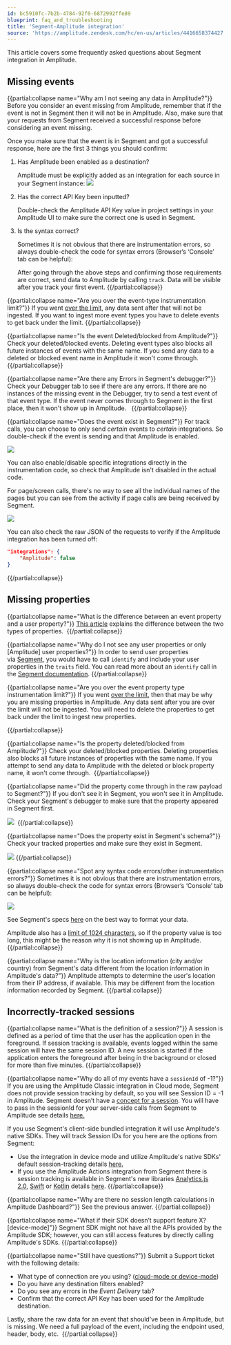 ```yaml
---
id: bc5910fc-7b2b-4784-92f0-6872992ffe89
blueprint: faq_and_troubleshooting
title: 'Segment-Amplitude integration'
source: 'https://amplitude.zendesk.com/hc/en-us/articles/4416658374427'
---
```

This article covers some frequently asked questions about Segment integration in Amplitude.

## Missing events

{{partial:collapse name="Why am I not seeing any data in Amplitude?"}}
Before you consider an event missing from Amplitude, remember that if the event is not in Segment then it will not be in Amplitude. Also, make sure that your requests from Segment received a successful response before considering an event missing.

Once you make sure that the event is in Segment and got a successful response, here are the first 3 things you should confirm:

1. Has Amplitude been enabled as a destination?

    Amplitude must be explicitly added as an integration for each source in your Segment instance: ![](/docs/output/img/faq/QpwKm80Os8pLe1u4k8s8ap7S-yHmN9wey71-xrChVBwH3pzyw4ISEdutcCkbd6FmB__jtY4kyllLD5BmxggVTDriQivEsW8vanXFvtNPKhSfB430v3uV9aQYptZJ85vQ9rLDYpxgKNCf9ckaFHhwdFU.png)

2. Has the correct API Key been inputted?

    Double-check the Amplitude API Key value in project settings in your Amplitude UI to make sure the correct one is used in Segment.  

3. Is the syntax correct?

    Sometimes it is not obvious that there are instrumentation errors, so always double-check the code for syntax errors (Browser’s ‘Console’ tab can be helpful):

    After going through the above steps and confirming those requirements are correct, send data to Amplitude by calling `track`. Data will be visible after you track your first event.
{{/partial:collapse}}


{{partial:collapse name="Are you over the event-type instrumentation limit?"}}
If you went [over the limit](/docs/faq/limits), any data sent after that will not be ingested. If you want to ingest more event types you have to delete events to get back under the limit.
{{/partial:collapse}}


{{partial:collapse name="Is the event Deleted/blocked from Amplitude?"}}
Check your deleted/blocked events. Deleting event types also blocks all future instances of events with the same name. If you send any data to a deleted or blocked event name in Amplitude it won't come through.
{{/partial:collapse}}


{{partial:collapse name="Are there any Errors in Segment's debugger?"}}
Check your Debugger tab to see if there are any errors. If there are no instances of the missing event in the Debugger, try to send a test event of that event type. If the event never comes through to Segment in the first place, then it won't show up in Amplitude.  
{{/partial:collapse}}


{{partial:collapse name="Does the event exist in Segment?"}}
For track calls, you can choose to only send *certain* events to *certain* integrations. So double-check if the event is sending and that Amplitude is enabled.

![](/docs/output/img/faq/X6J2v1mpAkIfrHIeyVNzu1a4M7ueyYTbB8mhrYLYP1GOITiCkq-zzg8-gtXodvRwCaDZobzGa-EusbXLeJ-MsmKXfBXssMXetjtw1BWgLIgVpSve3ZwC6tG4olmXU4QFULORluMUrJXt6yc0VDABTao.png)  
  
You can also enable/disable specific integrations directly in the instrumentation code, so check that Amplitude isn't disabled in the actual code. 

For page/screen calls, there's no way to see all the individual names of the pages but you can see from the activity if page calls are being received by Segment.

![](/docs/output/img/faq/trD1_iJdBU0ZjyBW_JXR033OlYWBl3and11_02_82tgE_83K_GXK5-asml3ZQhoQy7guxYuLDvEtnZh08KCdUQxvUFxVm4-gGTfe_qXQmzC16lflBcew6KFnx0xTNsCRyf_aQaZhwmMYPRJZgrpHXq4.png)

You can also check the raw JSON of the requests to verify if the Amplitude integration has been turned off:

```json
"integrations": {
    "Amplitude": false
}
```
{{/partial:collapse}}

## Missing properties


{{partial:collapse name="What is the difference between an event property and a user property?"}}
[This article](/docs/data/user-properties-and-events) explains the difference between the two types of properties. 
{{/partial:collapse}}


{{partial:collapse name="Why do I not see any user properties or only [Amplitude] user properties?"}}
In order to send user properties via [Segment](https://segment.com/), you would have to call `identify` and include your user properties in the `traits` field. You can read more about an `identify` call in the [Segment documentation](https://segment.com/docs/spec/identify/).
{{/partial:collapse}}


{{partial:collapse name="Are you over the event property type instrumentation limit?"}}
If you went [over the limit](/docs/faq/limits), then that may be why you are missing properties in Amplitude. Any data sent after you are over the limit will not be ingested. You will need to delete the properties to get back under the limit to ingest new properties.

{{/partial:collapse}} 

{{partial:collapse name="Is the property deleted/blocked from Amplitude?"}}
Check your deleted/blocked properties. Deleting properties also blocks all future instances of properties with the same name. If you attempt to send any data to Amplitude with the deleted or block property name, it won't come through. 
{{/partial:collapse}}


{{partial:collapse name="Did the property come through in the raw payload to Segment?"}}
If you don't see it in Segment, you won't see it in Amplitude. Check your Segment's debugger to make sure that the property appeared in Segment first.

![](/docs/output/img/faq/bbsBU7nqkd31kTAsn7ZnOR5q3v6uXqzrhbjcbdJf0Fqv-Fq6dWc5n3OLPfifv_T_rrEhkJujl05OKnCPsbpkVZHyqJSYbM8PHJpq0oewVrglqa7EMKbmU88pBuNy28CQxUzrlVJziKXCIz5aYuYYUps.png) 
{{/partial:collapse}}


{{partial:collapse name="Does the property exist in Segment's schema?"}}
Check your tracked properties and make sure they exist in Segment.

![](/docs/output/img/faq/htx-ue7Ui7vxzyJ3AO_JRlE1o1NDljJuL-lpg-q6U9OtXve-VdOi-oCDUw5XMqFgJnRXuO0mnmUCUOY9NN5y28v0s1rydJhj10au6BShK6jr5JOSVxqlofh8oN1tR1L_x5xHT00GMFD2y3_7MWlMYp8.png)
{{/partial:collapse}}


{{partial:collapse name="Spot any syntax code errors/other instrumentation errors?"}}
Sometimes it is not obvious that there are instrumentation errors, so always double-check the code for syntax errors (Browser’s ‘Console’ tab can be helpful):

![](/docs/output/img/faq/kuyVWsA6a5dmr8Sd-FL_iKf0ulhVJdeAUJGTMF0aieaINz3EZ6uce1WDYKchv81nbjUWbHL39bduZImCclVjg0YgGE5uyx3y6oTCgBlmOwTJLEX1mW1ACbpcmNmGVw6_MU9DnaJb4U4J-ge6IkYsVkc.png)

See Segment's specs [here](https://segment.com/docs/spec/) on the best way to format your data. 

Amplitude also has a [limit of 1024 characters](/docs/faq/limits), so if the property value is too long, this might be the reason why it is not showing up in Amplitude. 
{{/partial:collapse}}


{{partial:collapse name="Why is the location information (city and/or country) from Segment's data different from the location information in Amplitude's data?"}}
Amplitude attempts to determine the user's location from their IP address, if available. This may be different from the location information recorded by Segment.
{{/partial:collapse}}

## Incorrectly-tracked sessions

{{partial:collapse name="What is the definition of a session?"}}
A session is defined as a period of time that the user has the application open in the foreground. If session tracking is available, events logged within the same session will have the same session ID. A new session is started if the application enters the foreground after being in the background or closed for more than five minutes.
{{/partial:collapse}}


{{partial:collapse name="Why do all of my events have a `sessionId` of -1?"}}
If you are using the Amplitude Classic integration in Cloud mode, Segment does not provide session tracking by default, so you will see Session ID = -1 in Amplitude. Segment doesn’t have a [concept for a session](https://segment.com/blog/facts-vs-stories-why-segment-has-no-sessions-api/). You will have to pass in the sessionId for your server-side calls from Segment to Amplitude see details [here.](https://segment.com/docs/integrations/amplitude/#sessionid%C2%A0) 

If you use Segment's client-side bundled integration it will use Amplitude's native SDKs. They will track Session IDs for you here are the options from Segment:

* Use the integration in device mode and utilize Amplitude's native SDKs' default session-tracking details [here.](/docs/data/source-catalog/segment)
* If you use the Amplitude Actions integration from Segment there is session tracking is available in Segment's new libraries [Analytics.js 2.0](https://segment.com/docs/connections/sources/catalog/libraries/website/javascript/), [Swift](https://github.com/segmentio/analytics-swift) or [Kotlin](https://github.com/segmentio/analytics-kotlin) details [here](https://segment.com/docs/connections/destinations/catalog/actions-amplitude/#connection-modes-for-amplitude-actions-destination).
{{/partial:collapse}}


{{partial:collapse name="Why are there no session length calculations in Amplitude Dashboard?"}}
See the previous answer.
{{/partial:collapse}}


{{partial:collapse name="What if their SDK doesn’t support feature X? [device-mode]"}}
Segment SDK might not have all the APIs provided by the Amplitude SDK; however, you can still access features by directly calling Amplitude's SDKs.
{{/partial:collapse}}


{{partial:collapse name="Still have questions?"}}
Submit a Support ticket with the following details:

* What type of connection are you using? ([cloud-mode or device-mode](https://segment.com/docs/connections/destinations/#connection-modes))
* Do you have any destination filters enabled?
* Do you see any errors in the *Event Delivery* tab?
* Confirm that the correct API Key has been used for the Amplitude destination.

Lastly, share the raw data for an event that should've been in Amplitude, but is missing. We need a full payload of the event, including the endpoint used, header, body, etc. 
{{/partial:collapse}}
